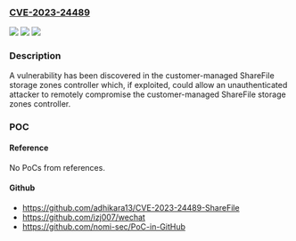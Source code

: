 ### [CVE-2023-24489](https://cve.mitre.org/cgi-bin/cvename.cgi?name=CVE-2023-24489)
![](https://img.shields.io/static/v1?label=Product&message=Citrix%20ShareFile%20Storage%20Zones%20Controller&color=blue)
![](https://img.shields.io/static/v1?label=Version&message=0%3C%205.11.24%20&color=brighgreen)
![](https://img.shields.io/static/v1?label=Vulnerability&message=CWE-284&color=brighgreen)

### Description

A vulnerability has been discovered in the customer-managed ShareFile storage zones controller which, if exploited, could allow an unauthenticated attacker to remotely compromise the customer-managed ShareFile storage zones controller.

### POC

#### Reference
No PoCs from references.

#### Github
- https://github.com/adhikara13/CVE-2023-24489-ShareFile
- https://github.com/izj007/wechat
- https://github.com/nomi-sec/PoC-in-GitHub

